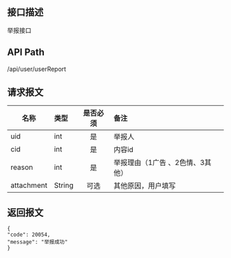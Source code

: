 ## 接口描述
举报接口
## API Path
/api/user/userReport
## 请求报文
|名称         |类型           |是否必须   |备注                                 |
|-------------|:--------------|:---------:|:------------------------------------|
|uid    |int    |是    |举报人    |
|cid    |int    |是    |内容id    |
|reason    |int    |是    |举报理由（1广告 、2色情、3其他）    |
|attachment    |String    |可选    |其他原因，用户填写    |
## 返回报文
    {
    "code": 20054,
    "message": "举报成功"
    }
    
